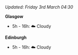 *Updated: Friday 3rd March 04:30*

**Glasgow**

* 5h - 16h: :cloud: Cloudy

**Edinburgh**

* 5h - 16h: :cloud: Cloudy
